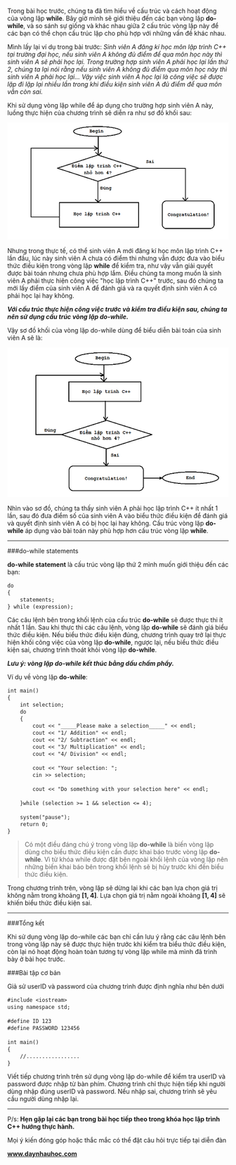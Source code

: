 Trong bài học trước, chúng ta đã tìm hiểu về cấu trúc và cách hoạt động của vòng lặp **while**. Bây giờ mình sẽ giới thiệu đến các bạn vòng lặp **do-while**, và so sánh sự giống và khác nhau giữa 2 cấu trúc vòng lặp này để các bạn có thể chọn cấu trúc lặp cho phù hợp với những vấn đề khác nhau.

Mình lấy lại ví dụ trong bài trước: *Sinh viên A đăng kí học môn lập trình C++ tại trường đại học, nếu sinh viên A không đủ điểm để qua môn học này thì sinh viên A sẽ phải học lại. Trong trường hợp sinh viên A phải học lại lần thứ 2, chúng ta lại nói rằng nếu sinh viên A không đủ điểm qua môn học này thì sinh viên A phải học lại... Vậy việc sinh viên A học lại là công việc sẽ được lặp đi lặp lại nhiều lần trong khi điều kiện sinh viên A đủ điểm để qua môn vẫn còn sai.*

Khi sử dụng vòng lặp while để áp dụng cho trường hợp sinh viên A này, luồng thực hiện của chương trình sẽ diễn ra như sơ đồ khối sau:

![](0.png)

Nhưng trong thực tế, có thể sinh viên A mới đăng kí học môn lập trình C++ lần đầu, lúc này sinh viên A chưa có điểm thi nhưng vẫn được đưa vào biểu thức điều kiện trong vòng lặp **while** để kiểm tra, như vậy vẫn giải quyết được bài toán nhưng chưa phù hợp lắm. Điều chúng ta mong muốn là sinh viên A phải thực hiện công việc "học lập trình C++" trước, sau đó chúng ta mới lấy điểm của sinh viên A để đánh giá và ra quyết định sinh viên A có phải học lại hay không.

***Với cấu trúc thực hiện công việc trước và kiểm tra điều kiện sau, chúng ta nên sử dụng cấu trúc vòng lặp do-while.***

Vậy sơ đồ khối của vòng lặp do-while dùng để biểu diễn bài toán của sinh viên A sẽ là:

![](1.png)

Nhìn vào sơ đồ, chúng ta thấy sinh viên A phải học lập trình C++ ít nhất 1 lần, sau đó đưa điểm số của sinh viên A vào biểu thức điều kiện để đánh giá và quyết định sinh viên A có bị học lại hay không. Cấu trúc vòng lặp **do-while** áp dụng vào bài toán này phù hợp hơn cấu trúc vòng lặp **while**.

----------------------

###do-while statements

**do-while statement** là cấu trúc vòng lặp thứ 2 mình muốn giới thiệu đến các bạn:

	do
	{
		statements;
	} while (expression);

Các câu lệnh bên trong khối lệnh của cấu trúc **do-while** sẽ được thực thi ít nhất 1 lần. Sau khi thực thi các câu lệnh, vòng lặp **do-while** sẽ đánh giá biểu thức điều kiện. Nếu biểu thức điều kiện đúng, chương trình quay trở lại thực hiện khối công việc của vòng lặp **do-while**, ngược lại, nếu biểu thức điều kiện sai, chương trình thoát khỏi vòng lặp **do-while**.

***Lưu ý: vòng lặp do-while kết thúc bằng dấu chấm phẩy.***

Ví dụ về vòng lặp **do-while**:

	int main()
	{
		int selection;
		do
		{
			cout << "_____Please make a selection_____" << endl;
			cout << "1/ Addition" << endl;
			cout << "2/ Subtraction" << endl;
			cout << "3/ Multiplication" << endl;
			cout << "4/ Division" << endl;

			cout << "Your selection: "; 
			cin >> selection;

			cout << "Do something with your selection here" << endl;

		}while (selection >= 1 && selection <= 4);		

		system("pause");
		return 0;
	}

>Có một điều đáng chú ý trong vòng lặp **do-while** là biến vòng lặp dùng cho biểu thức điều kiện cần được khai báo trước vòng lặp **do-while**. Vì từ khóa while được đặt bên ngoài khối lệnh của vòng lặp nên những biến khai báo bên trong khối lệnh sẽ bị hủy trước khi đến biểu thức điều kiện.

Trong chương trình trên, vòng lặp sẽ dừng lại khi các bạn lựa chọn giá trị không nằm trong khoảng **[1, 4]**. Lựa chọn giá trị nằm ngoài khoảng **[1, 4]** sẽ khiến biểu thức điều kiện sai.

------------------------

###Tổng kết

Khi sử dụng vòng lặp do-while các bạn chỉ cần lưu ý rằng các câu lệnh bên trong vòng lặp này sẽ được thực hiện trước khi kiểm tra biểu thức điều kiện, còn lại nó hoạt động hoàn toàn tương tự vòng lặp while mà mình đã trình bày ở bài học trước.

###Bài tập cơ bản

Giả sử userID và password của chương trình được định nghĩa như bên dưới

	#include <iostream>
	using namespace std;

	#define ID 123
	#define PASSWORD 123456

	int main()
	{
		//.................
	}

Viết tiếp chương trình trên sử dụng vòng lặp do-while để kiểm tra userID và password được nhập từ bàn phím. Chương trình chỉ thực hiện tiếp khi người dùng nhập đúng userID và password. Nếu nhập sai, chương trình sẽ yêu cầu người dùng nhập lại.

--------------------------------------

P/s: **Hẹn gặp lại các bạn trong bài học tiếp theo trong khóa học lập trình C++ hướng thực hành.**


Mọi ý kiến đóng góp hoặc thắc mắc có thể đặt câu hỏi trực tiếp tại diễn đàn 

**www.daynhauhoc.com**